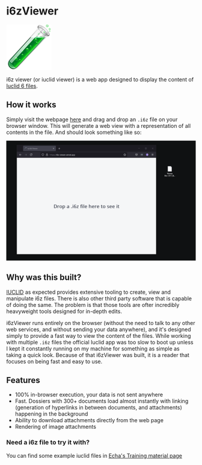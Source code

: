 # i6zViewer

![Icon](.github/icon.png)


i6z viewer (or iuclid viewer) is a web app designed to display the content of [Iuclid 6 files](https://iuclid6.echa.europa.eu/format).

## How it works

Simply visit the webpage [here](https://i6z-viewer.vercel.app/) and drag and drop an `.i6z` file on your browser window. 
This will generate a web view with a representation of all contents in the file. And should look something like so:

![Iuclid viewer](.github/i6zGif.gif)


## Why was this built?

[IUCLID](https://iuclid6.echa.europa.eu/) as expected provides extensive tooling to create, view and manipulate i6z files. 
There is also other third party software that is capable of doing the same. The problem is that those tools are ofter incredibly heavyweight tools designed for in-depth edits.

i6zViewer runs entirely on the browser (without the need to talk to any other web services, and without sending your data anywhere), 
and it's designed simply to provide a fast way to view the content of the files. While working with multiple `.i6z` files the official Iuclid app was too slow
to boot up unless I kept it constantly running on my machine for something as simple as taking a quick look. Because of that i6zViewer was built, it is a reader that focuses
on being fast and easy to use.

## Features

- 100% in-browser execution, your data is not sent anywhere
- Fast. Dossiers with 300+ documents load almost instantly with linking (generation of hyperlinks in between documents, and attachments) happening in the background
- Ability to download attachments directly from the web page
- Rendering of image attachments


### Need a i6z file to try it with?

You can find some example iuclid files in [Echa's Training material page](https://iuclid6.echa.europa.eu/training-material)